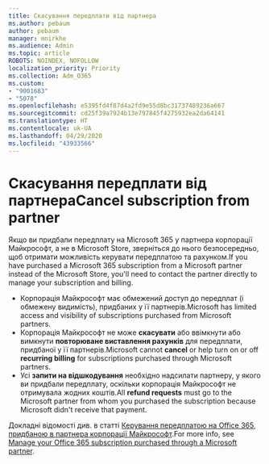 ```yaml
---
title: Скасування передплати від партнера
ms.author: pebaum
author: pebaum
manager: mnirkhe
ms.audience: Admin
ms.topic: article
ROBOTS: NOINDEX, NOFOLLOW
localization_priority: Priority
ms.collection: Adm_O365
ms.custom:
- "9001683"
- "5078"
ms.openlocfilehash: e5395fd4f87d4a2fd9e55d8bc31737489236a667
ms.sourcegitcommit: cd25f39a7924b13e797845f4275932ea2da64141
ms.translationtype: HT
ms.contentlocale: uk-UA
ms.lasthandoff: 04/29/2020
ms.locfileid: "43933566"
---
```

# <a name="cancel-subscription-from-partner"></a><span data-ttu-id="aafb9-102">Скасування передплати від партнера</span><span class="sxs-lookup"><span data-stu-id="aafb9-102">Cancel subscription from partner</span></span>

<span data-ttu-id="aafb9-103">Якщо ви придбали передплату на Microsoft 365 у партнера корпорації Майкрософт, а не в Microsoft Store, зверніться до нього безпосередньо, щоб отримати можливість керувати передплатою та рахунком.</span><span class="sxs-lookup"><span data-stu-id="aafb9-103">If you have purchased a Microsoft 365 subscription from a Microsoft partner instead of the Microsoft Store, you'll need to contact the partner directly to manage your subscription and billing.</span></span>

- <span data-ttu-id="aafb9-104">Корпорація Майкрософт має обмежений доступ до передплат (і обмежену видимість), придбаних у її партнерів.</span><span class="sxs-lookup"><span data-stu-id="aafb9-104">Microsoft has limited access and visibility of subscriptions purchased from Microsoft partners.</span></span> 
- <span data-ttu-id="aafb9-105">Корпорація Майкрософт не може **скасувати** або ввімкнути або вимкнути **повторюване виставлення рахунків** для передплати, придбаної у її партнерів.</span><span class="sxs-lookup"><span data-stu-id="aafb9-105">Microsoft cannot **cancel** or help turn on or off **recurring billing** for subscriptions purchased through Microsoft partners.</span></span> 
- <span data-ttu-id="aafb9-106">Усі **запити на відшкодування** необхідно надсилати партнеру, у якого ви придбали передплату, оскільки корпорація Майкрософт не отримувала жодних коштів.</span><span class="sxs-lookup"><span data-stu-id="aafb9-106">All **refund requests** must go to the Microsoft partner from whom you purchased the subscription because Microsoft didn't receive that payment.</span></span> 

<span data-ttu-id="aafb9-107">Докладні відомості див. в статті [Керування передплатою на Office 365, придбаною в партнера корпорації Майкрософт](https://support.microsoft.com/help/4230739/microsoft-account-manage-office-365-subscription-from-third-party).</span><span class="sxs-lookup"><span data-stu-id="aafb9-107">For more info, see [Manage your Office 365 subscription purchased through a Microsoft partner](https://support.microsoft.com/help/4230739/microsoft-account-manage-office-365-subscription-from-third-party).</span></span> 
